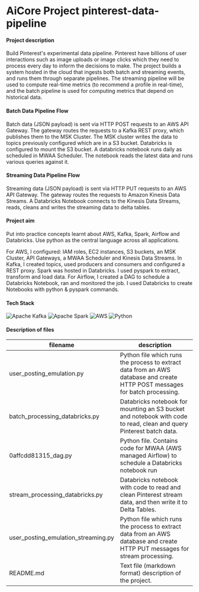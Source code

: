 # AiCore Project pinterest-data-pipeline

#### Project description
Build Pinterest's experimental data pipeline. Pinterest have billions of user interactions such as image uploads or image clicks 
which they need to process every day to inform the decisions to make. The project builds a system hosted in the cloud 
that ingests both batch and streaming events, and runs them through separate pipelines. The streaming pipeline will be 
used to compute real-time metrics (to recommend a profile in real-time), and the batch pipeline is used for computing 
metrics that depend on historical data.

#### Batch Data Pipeline Flow
Batch data (JSON payload) is sent via HTTP POST requests to an AWS API Gateway. The gateway routes the requests to a Kafka REST proxy, which
publishes them to the MSK Cluster. The MSK cluster writes the data to topics previously configured which are in a S3 bucket.
Databricks is configured to mount the S3 bucket. A databricks notebook runs daily as scheduled in MWAA Scheduler. The notebook 
reads the latest data and runs various queries against it.
#### Streaming Data Pipeline Flow
Streaming data (JSON payload) is sent via HTTP PUT requests to an AWS API Gateway. The gateway routes the requests to Amazon Kinesis Data Streams.
A Databricks Notebook connects to the Kinesis Data Streams, reads, cleans and writes the streaming data to delta tables.
#### Project aim
Put into practice concepts learnt about AWS, Kafka, Spark, Airflow and Databricks. Use python as the central
language across all applications.

For AWS, I configured: IAM roles, EC2 instances, S3 buckets, an MSK Cluster, API Gateways, a MWAA Scheduler and Kinesis Data Streams.
In Kafka, I created topics, used producers and consumers and configured a REST proxy.
Spark was hosted in Databricks. I used pyspark to extract, transform and load data.
For Airflow, I created a DAG to schedule a Databricks Notebook, ran and monitored the job.
I used Databricks to create Notebooks with python & pyspark commands.

#### Tech Stack
![Apache Kafka](https://img.shields.io/badge/Apache%20Kafka-000?style=for-the-badge&logo=apachekafka)
![Apache Spark](https://img.shields.io/badge/Apache%20Spark-FDEE21?style=flat-square&logo=apachespark&logoColor=black)
![AWS](https://img.shields.io/badge/AWS-%23FF9900.svg?style=for-the-badge&logo=amazon-aws&logoColor=white)
![Python](https://img.shields.io/badge/python-3670A0?style=for-the-badge&logo=python&logoColor=ffdd54)
#### Description of files
| filename                           | description                                                                                                                 |
|------------------------------------|-----------------------------------------------------------------------------------------------------------------------------|
| user_posting_emulation.py          | Python file which runs the process to extract data from an AWS database and create HTTP POST messages for batch processing. |
| batch_processing_databricks.py     | Databricks notebook for mounting an S3 bucket and notebook with code to read, clean and query Pinterest batch data.                                                                             |
| 0affcdd81315_dag.py                | Python file. Contains code for MWAA (AWS managed Airflow) to schedule a Databricks notebook run                             |
| stream_processing_databricks.py    | Databricks notebook with code to read and clean Pinterest stream data, and then write it to Delta Tables.                   |
| user_posting_emulation_streaming.py | Python file which runs the process to extract data from an AWS database and create HTTP PUT messages for stream processing. |
| README.md                          | Text file (markdown format) description of the project.                                                                     |



